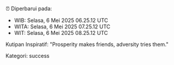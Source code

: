 ⏰ Diperbarui pada:
- WIB: Selasa, 6 Mei 2025 06.25.12 UTC
- WITA: Selasa, 6 Mei 2025 07.25.12 UTC
- WIT: Selasa, 6 Mei 2025 08.25.12 UTC

Kutipan Inspiratif:
"Prosperity makes friends, adversity tries them."


Kategori: success

